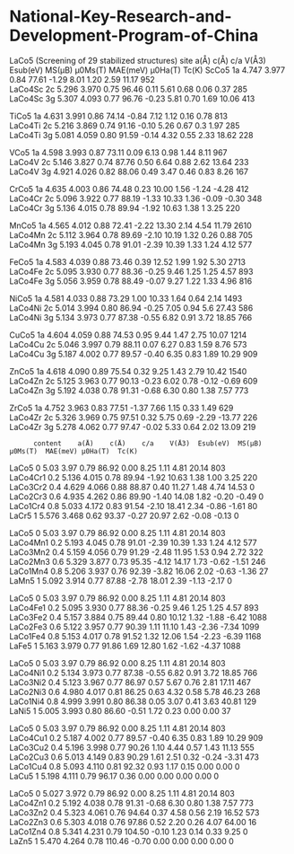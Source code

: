# National-Key-Research-and-Development-Program-of-China
LaCo5  (Screening of 29 stabilized structures)
	  site	 a(Å)	 c(Å)	 c/a	V(Å3)  Esub(eV)   MS(μB)  μ0Ms(T)     MAE(meV) μ0Ha(T)  Tc(K) 
ScCo5      1a	4.747 	3.977 	0.84 	77.61 	-1.29      8.01   1.20  	2.59     11.17    952	  
LaCo4Sc    2c	5.296 	3.970 	0.75 	96.46 	 0.11      5.61   0.68  	0.06     0.37 	  285	  
LaCo4Sc    3g	5.307 	4.093 	0.77 	96.76 	-0.23      5.81   0.70  	1.69     10.06    413	  
		   
TiCo5      1a	4.631 	3.991 	0.86 	74.14 	-0.84      7.12   1.12  	0.16     0.78 	  813	  
LaCo4Ti    2c	5.216 	3.869 	0.74 	91.16 	-0.10      5.26   0.67  	0.3	 1.97 	  285	  
LaCo4Ti    3g	5.081 	4.059 	0.80 	91.59 	-0.14      4.32   0.55  	2.33     18.62    228    
		   
VCo5       1a	4.598 	3.993 	0.87 	73.11 	 0.09      6.13   0.98  	1.44     8.11 	  967	 
LaCo4V     2c	5.146 	3.827 	0.74 	87.76 	 0.50      6.64   0.88  	2.62     13.64    233	  
LaCo4V     3g	4.921 	4.026 	0.82 	88.06 	 0.49      3.47   0.46  	0.83     8.26 	  167	 
		   
CrCo5      1a	4.635 	4.003 	0.86 	74.48 	 0.23      10.00  1.56          -1.24    -4.28 	  412	  
LaCo4Cr    2c	5.096 	3.922 	0.77 	88.19 	-1.33      10.33  1.36          -0.09    -0.30 	  348	  
LaCo4Cr    3g	5.136 	4.015 	0.78 	89.94 	-1.92      10.63  1.38  	1	  3.25 	  220	  
		   
MnCo5      1a	4.565 	4.012 	0.88 	72.41 	-2.22      13.30  2.14  	4.54     11.79    2610	 
LaCo4Mn    2c	5.112 	3.964 	0.78 	89.69 	-2.10      10.19  1.32  	0.26     0.88 	  705	  
LaCo4Mn    3g	5.193 	4.045 	0.78 	91.01 	-2.39      10.39  1.33  	1.24     4.12 	  577	  
		   
FeCo5      1a	4.583 	4.039 	0.88 	73.46 	 0.39      12.52  1.99  	1.92     5.30 	  2713	  
LaCo4Fe    2c	5.095 	3.930 	0.77 	88.36 	-0.25      9.46   1.25  	1.25     4.57 	  893	 
LaCo4Fe    3g	5.056 	3.959 	0.78 	88.49 	-0.07      9.27   1.22  	1.33     4.96 	  816	  
		   
NiCo5      1a	4.581 	4.033 	0.88 	73.29 	 1.00      10.33  1.64  	0.64     2.14 	  1493	  
LaCo4Ni    2c	5.014 	3.994 	0.80 	86.94 	-0.25      7.05   0.94  	5.6	 27.43    586	 
LaCo4Ni    3g	5.134 	3.973 	0.77 	87.38 	-0.55      6.82   0.91  	3.72     18.85    766	  
		   
CuCo5      1a	4.604 	4.059 	0.88 	74.53 	 0.95      9.44   1.47  	2.75     10.07    1214	  
LaCo4Cu    2c	5.046 	3.997 	0.79 	88.11 	 0.07      6.27   0.83  	1.59     8.76 	  573	  
LaCo4Cu    3g	5.187 	4.002 	0.77 	89.57 	-0.40      6.35   0.83  	1.89     10.29    909	  
		   
ZnCo5      1a	4.618 	4.090 	0.89 	75.54 	 0.32      9.25   1.43  	2.79     10.42    1540	 
LaCo4Zn    2c	5.125 	3.963 	0.77 	90.13 	-0.23      6.02   0.78         -0.12    -0.69 	  609	 
LaCo4Zn    3g	5.192 	4.038 	0.78 	91.31 	-0.68      6.30   0.80  	1.38     7.57 	  773	  
		   
ZrCo5      1a	4.752 	3.963 	0.83 	77.51 	-1.37      7.66   1.15  	0.33     1.49 	  629	 
LaCo4Zr    2c	5.326 	3.969 	0.75 	97.51 	 0.32      5.75   0.69         -2.29    -13.77    226	  
LaCo4Zr    3g	5.278 	4.062 	0.77 	97.47 	-0.02      5.33   0.64  	2.02     13.09    219	 
		   
		   
		  content	 a(Å)	 c(Å)	 c/a	V(Å3)  Esub(eV)  MS(μB)  μ0Ms(T)  MAE(meV) μ0Ha(T)  Tc(K)     
LaCo5              0 	        5.03 	3.97 	0.79 	86.92  	0.00 	  8.25 	   1.11    4.81    20.14    803     
LaCo4Cr1           0.2 	        5.136 	4.015 	0.78 	89.94   -1.92 	  10.63    1.38    1.00    3.25     220     
LaCo3Cr2           0.4	        4.629 	4.066 	0.88 	88.87  	0.40 	  11.27    1.48    4.74    14.53    0 	    
LaCo2Cr3           0.6          4.935 	4.262 	0.86 	89.90   -1.40 	  14.08    1.82    -0.20   -0.49    0 	    
LaCo1Cr4           0.8 	        5.033 	4.172 	0.83 	91.54   -2.10 	  18.41    2.34    -0.86   -1.61    80      
LaCr5              1 	        5.576 	3.468 	0.62 	93.37   -0.27 	  20.97    2.62    -0.08   -0.13    0 	    
 
LaCo5              0 	        5.03 	3.97 	0.79 	86.92  	0.00 	  8.25     1.11     4.81    20.14   803     
LaCo4Mn1           0.2          5.193 	4.045 	0.78 	91.01   -2.39 	  10.39    1.33     1.24    4.12    577     
LaCo3Mn2           0.4          5.159 	4.056 	0.79 	91.29   -2.48 	  11.95    1.53     0.94    2.72    322     
LaCo2Mn3           0.6          5.329 	3.877 	0.73 	95.35   -4.12 	  14.17    1.73    -0.62   -1.51    246   
LaCo1Mn4           0.8          5.206 	3.937 	0.76 	92.39   -3.82 	  16.06    2.02    -0.63   -1.36    27      
LaMn5              1 	        5.092 	3.914 	0.77 	87.88   -2.78 	  18.01    2.39    -1.13   -2.17    0 	    

LaCo5              0 	        5.03 	3.97 	0.79 	86.92  	0.00 	  8.25 	   1.11     4.81    20.14   803     
LaCo4Fe1           0.2          5.095 	3.930 	0.77 	88.36   -0.25 	  9.46 	   1.25     1.25    4.57    893     
LaCo3Fe2           0.4          5.157 	3.884 	0.75 	89.44  	0.80 	  10.12    1.32    -1.88   -6.42    1088    
LaCo2Fe3           0.6          5.122 	3.957 	0.77 	90.39  	1.11 	  11.10    1.43    -2.36   -7.34    1099    
LaCo1Fe4           0.8          5.153 	4.017 	0.78 	91.52  	1.32 	  12.06    1.54    -2.23   -6.39    1168    
LaFe5              1            5.163 	3.979 	0.77 	91.86  	1.69 	  12.80    1.62    -1.62   -4.37    1088    
   
LaCo5              0 	        5.03 	3.97 	0.79 	86.92  	0.00 	  8.25 	   1.11     4.81    20.14   803     
LaCo4Ni1           0.2          5.134 	3.973 	0.77 	87.38   -0.55 	  6.82 	   0.91     3.72    18.85   766     
LaCo3Ni2           0.4          5.123 	3.967 	0.77 	86.97  	0.57 	  5.67 	   0.76     2.81    17.11   467     
LaCo2Ni3           0.6          4.980 	4.017 	0.81 	86.25  	0.63 	  4.32 	   0.58     5.78    46.23   268     
LaCo1Ni4           0.8          4.999 	3.991 	0.80 	86.38  	0.05 	  3.07 	   0.41     3.63    40.81   129     
LaNi5              1 	        5.005 	3.993 	0.80 	86.60   -0.51 	  1.72 	   0.23     0.00    0.00    37      
  
LaCo5              0 	        5.03 	3.97 	0.79 	86.92  	0.00 	  8.25 	   1.11     4.81    20.14   803     
LaCo4Cu1           0.2          5.187 	4.002 	0.77 	89.57   -0.40 	  6.35 	   0.83     1.89    10.29   909     
LaCo3Cu2           0.4          5.196 	3.998 	0.77 	90.26  	1.10 	  4.44 	   0.57     1.43    11.13   555    
LaCo2Cu3           0.6          5.013 	4.149 	0.83 	90.29  	1.61 	  2.51 	   0.32    -0.24   -3.31    473     
LaCo1Cu4           0.8          5.093 	4.110 	0.81 	92.32  	0.93 	  1.17 	   0.15     0.00    0.00    0 	    
LaCu5              1            5.198 	4.111 	0.79 	96.17  	0.36 	  0.00 	   0.00     0.00    0.00    0 	    

LaCo5              0 	        5.027 	3.972  	0.79 	86.92  	0.00 	  8.25 	   1.11     4.81    20.14   803     
LaCo4Zn1           0.2          5.192 	4.038  	0.78 	91.31   -0.68 	  6.30 	   0.80     1.38    7.57    773     
LaCo3Zn2           0.4          5.323 	4.061 	0.76 	94.64  	0.37 	  4.58 	   0.56     2.19    16.52   573     
LaCo2Zn3           0.6          5.303 	4.018  	0.76 	97.86  	0.52 	  2.20 	   0.26     4.07    64.00   16      
LaCo1Zn4           0.8          5.341 	4.231  	0.79 	104.50  -0.10 	  1.23 	   0.14     0.33    9.25    0 	    
LaZn5              1            5.470 	4.264 	0.78 	110.46  -0.70 	  0.00 	   0.00     0.00    0.00    0 	    
